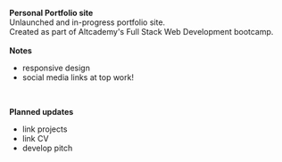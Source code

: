 **Personal Portfolio site**<br>
Unlaunched and in-progress portfolio site.<br>
Created as part of Altcademy's Full Stack Web Development bootcamp.<br><br>
**Notes**
- responsive design
- social media links at top work!
<br>

**Planned updates**
- link projects
- link CV
- develop pitch
